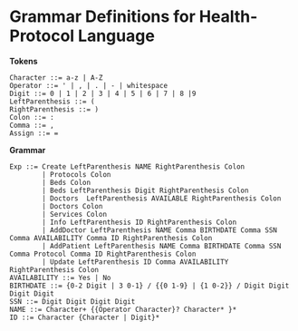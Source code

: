 # Grammar Definitions for Health-Protocol Language

**Tokens**

    Character ::= a-z | A-Z
    Operator ::= ' | , | . | - | whitespace
    Digit ::= 0 | 1 | 2 | 3 | 4 | 5 | 6 | 7 | 8 |9
    LeftParenthesis ::= (
    RightParenthesis ::= )
    Colon ::= :
    Comma ::= ,
    Assign ::= =
    
**Grammar**
    
    Exp ::= Create LeftParenthesis NAME RightParenthesis Colon 
            | Protocols Colon
            | Beds Colon
            | Beds LeftParenthesis Digit RightParenthesis Colon
            | Doctors  LeftParenthesis AVAILABLE RightParenthesis Colon
            | Doctors Colon
            | Services Colon
            | Info LeftParenthesis ID RightParenthesis Colon
            | AddDoctor LeftParenthesis NAME Comma BIRTHDATE Comma SSN Comma AVAILABILITY Comma ID RightParenthesis Colon
            | AddPatient LeftParenthesis NAME Comma BIRTHDATE Comma SSN Comma Protocol Comma ID RightParenthesis Colon
            | Update LeftParenthesis ID Comma AVAILABILITY RightParenthesis Colon
    AVAILABILITY ::= Yes | No
    BIRTHDATE ::= {0-2 Digit | 3 0-1} / {{0 1-9} | {1 0-2}} / Digit Digit Digit Digit
    SSN ::= Digit Digit Digit Digit
    NAME ::= Character+ {{Operator Character}? Character* }*
    ID ::= Character {Character | Digit}*